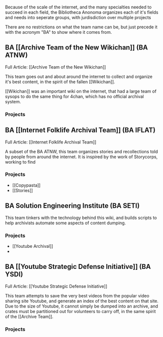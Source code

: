 Because of the scale of the internet, and the many specialties needed to succeed in each field, the Bibliotheca Anonoma organizes each of it's fields and needs into seperate groups, with jurdisdiction over multiple projects

There are no restrictions on what the team name can be, but just precede it with the acronym "BA" to show where it comes from.

## BA [[Archive Team of the New Wikichan]] (BA ATNW)

Full Article: [[Archive Team of the New Wikichan]]

This team goes out and about around the internet to collect and organize it's best content, in the spirit of the fallen [[Wikichan]].

[[Wikichan]] was an important wiki on the internet, that had a large team of sysops to do the same thing for 4chan, which has no official archival system.

### Projects

## BA [[Internet Folklife Archival Team]] (BA IFLAT)

Full Article: [[Internet Folklife Archival Team]]

A subset of the BA ATNW, this team organizes stories and recollections told by people from around the internet. It is inspired by the work of Storycorps, working to find 

### Projects

* [[Copypasta]]
* [[Stories]]

## BA Solution Engineering Institute (BA SETI)

This team tinkers with the technology behind this wiki, and builds scripts to help archivists automate some aspects of content dumping.

### Projects

* [[Youtube Archival]]
*

## BA [[Youtube Strategic Defense Initiative]] (BA YSDI)

Full Article: [[Youtube Strategic Defense Initiative]]

This team attempts to save the very best videos from the popular video sharing site Youtube, and generate an index of the best content on that site. Due to the size of Youtube, it cannot simply be dumped into an archive, and crates must be partitioned out for volunteers to carry off, in the same spirit of the [[Archive Team]].

### Projects
